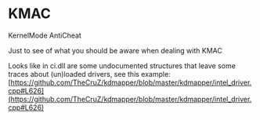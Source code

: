 # KMAC
KernelMode AntiCheat

Just to see of what you should be aware when dealing with KMAC

Looks like in ci.dll are some undocumented structures that leave some traces about (un)loaded drivers, see this example:
[https://github.com/TheCruZ/kdmapper/blob/master/kdmapper/intel_driver.cpp#L626](https://github.com/TheCruZ/kdmapper/blob/master/kdmapper/intel_driver.cpp#L626)
